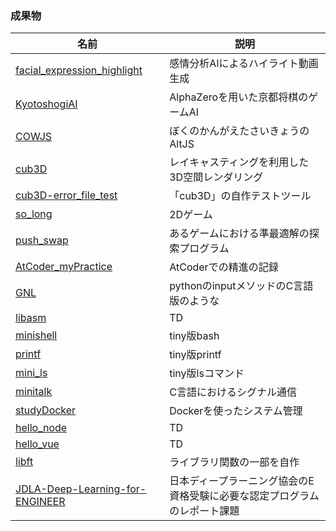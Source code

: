 ### 成果物

| 名前 | 説明 |
| ---- | ---- |
| [facial_expression_highlight](https://github.com/king-of-hackathon/facial_expression_highlight) | 感情分析AIによるハイライト動画生成 |
| [KyotoshogiAI](https://github.com/RIshimoto/KyotoshogiAI) | AlphaZeroを用いた京都将棋のゲームAI |
| [COWJS](https://github.com/RIshimoto/COWJS) | ぼくのかんがえたさいきょうのAltJS |
| [cub3D](https://github.com/RIshimoto/cub3D) | レイキャスティングを利用した3D空間レンダリング |
| [cub3D-error_file_test](https://github.com/RIshimoto/cub3D-error_file_test) | 「cub3D」の自作テストツール |
| [so_long](https://github.com/RIshimoto/so_long) | 2Dゲーム |
| [push_swap](https://github.com/RIshimoto/push_swap) | あるゲームにおける準最適解の探索プログラム |
| [AtCoder_myPractice](https://github.com/RIshimoto/AtCoder_myPractice) | AtCoderでの精進の記録 |
| [GNL](https://github.com/RIshimoto/GNL) | pythonのinputメソッドのC言語版のような |
| [libasm](https://github.com/RIshimoto/libasm) | TD |
| [minishell](https://github.com/RIshimoto/minishell) |  tiny版bash | 
| [printf](https://github.com/RIshimoto/printf) | tiny版printf |
| [mini_ls](https://github.com/RIshimoto/mini_ls) | tiny版lsコマンド |
| [minitalk](https://github.com/RIshimoto/minitalk) | C言語におけるシグナル通信 |
| [studyDocker](https://github.com/RIshimoto/StudyDocker) | Dockerを使ったシステム管理 |
| [hello_node](https://github.com/RIshimoto/hello_node) | TD |
| [hello_vue](https://github.com/RIshimoto/hello_vue) | TD |
| [libft](https://github.com/RIshimoto/libft) | ライブラリ関数の一部を自作 |
| [JDLA-Deep-Learning-for-ENGINEER](https://github.com/RIshimoto/JDLA-Deep-Learning-for-ENGINEER) | 日本ディープラーニング協会のE資格受験に必要な認定プログラムのレポート課題 |
